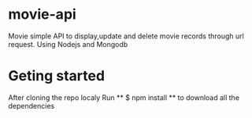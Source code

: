 # movie-api
Movie simple API to display,update and delete movie records through url request. Using Nodejs and Mongodb

# Geting started
After cloning the repo localy Run ** $ npm install ** to download all the dependencies 
